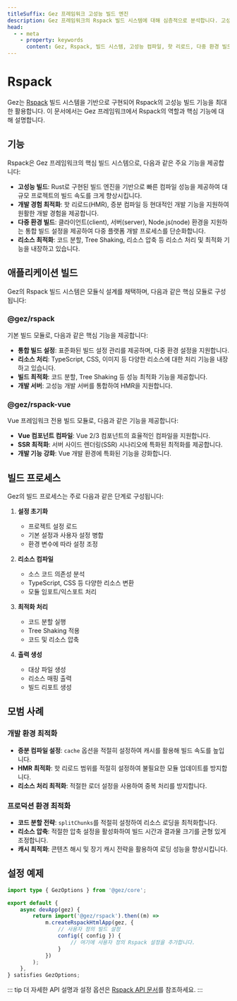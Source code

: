 ```yaml
---
titleSuffix: Gez 프레임워크 고성능 빌드 엔진
description: Gez 프레임워크의 Rspack 빌드 시스템에 대해 심층적으로 분석합니다. 고성능 컴파일, 다중 환경 빌드, 리소스 최적화 등 핵심 기능을 포함하여 개발자가 효율적이고 신뢰할 수 있는 현대적인 웹 애플리케이션을 구축할 수 있도록 지원합니다.
head:
  - - meta
    - property: keywords
      content: Gez, Rspack, 빌드 시스템, 고성능 컴파일, 핫 리로드, 다중 환경 빌드, Tree Shaking, 코드 분할, SSR, 리소스 최적화, 개발 효율성, 빌드 도구
---
```


# Rspack

Gez는 [Rspack](https://rspack.dev/) 빌드 시스템을 기반으로 구현되어 Rspack의 고성능 빌드 기능을 최대한 활용합니다. 이 문서에서는 Gez 프레임워크에서 Rspack의 역할과 핵심 기능에 대해 설명합니다.

## 기능

Rspack은 Gez 프레임워크의 핵심 빌드 시스템으로, 다음과 같은 주요 기능을 제공합니다:

- **고성능 빌드**: Rust로 구현된 빌드 엔진을 기반으로 빠른 컴파일 성능을 제공하여 대규모 프로젝트의 빌드 속도를 크게 향상시킵니다.
- **개발 경험 최적화**: 핫 리로드(HMR), 증분 컴파일 등 현대적인 개발 기능을 지원하여 원활한 개발 경험을 제공합니다.
- **다중 환경 빌드**: 클라이언트(client), 서버(server), Node.js(node) 환경을 지원하는 통합 빌드 설정을 제공하여 다중 플랫폼 개발 프로세스를 단순화합니다.
- **리소스 최적화**: 코드 분할, Tree Shaking, 리소스 압축 등 리소스 처리 및 최적화 기능을 내장하고 있습니다.

## 애플리케이션 빌드

Gez의 Rspack 빌드 시스템은 모듈식 설계를 채택하며, 다음과 같은 핵심 모듈로 구성됩니다:

### @gez/rspack

기본 빌드 모듈로, 다음과 같은 핵심 기능을 제공합니다:

- **통합 빌드 설정**: 표준화된 빌드 설정 관리를 제공하며, 다중 환경 설정을 지원합니다.
- **리소스 처리**: TypeScript, CSS, 이미지 등 다양한 리소스에 대한 처리 기능을 내장하고 있습니다.
- **빌드 최적화**: 코드 분할, Tree Shaking 등 성능 최적화 기능을 제공합니다.
- **개발 서버**: 고성능 개발 서버를 통합하여 HMR을 지원합니다.

### @gez/rspack-vue

Vue 프레임워크 전용 빌드 모듈로, 다음과 같은 기능을 제공합니다:

- **Vue 컴포넌트 컴파일**: Vue 2/3 컴포넌트의 효율적인 컴파일을 지원합니다.
- **SSR 최적화**: 서버 사이드 렌더링(SSR) 시나리오에 특화된 최적화를 제공합니다.
- **개발 기능 강화**: Vue 개발 환경에 특화된 기능을 강화합니다.

## 빌드 프로세스

Gez의 빌드 프로세스는 주로 다음과 같은 단계로 구성됩니다:

1. **설정 초기화**
   - 프로젝트 설정 로드
   - 기본 설정과 사용자 설정 병합
   - 환경 변수에 따라 설정 조정

2. **리소스 컴파일**
   - 소스 코드 의존성 분석
   - TypeScript, CSS 등 다양한 리소스 변환
   - 모듈 임포트/익스포트 처리

3. **최적화 처리**
   - 코드 분할 실행
   - Tree Shaking 적용
   - 코드 및 리소스 압축

4. **출력 생성**
   - 대상 파일 생성
   - 리소스 매핑 출력
   - 빌드 리포트 생성

## 모범 사례

### 개발 환경 최적화

- **증분 컴파일 설정**: `cache` 옵션을 적절히 설정하여 캐시를 활용해 빌드 속도를 높입니다.
- **HMR 최적화**: 핫 리로드 범위를 적절히 설정하여 불필요한 모듈 업데이트를 방지합니다.
- **리소스 처리 최적화**: 적절한 로더 설정을 사용하여 중복 처리를 방지합니다.

### 프로덕션 환경 최적화

- **코드 분할 전략**: `splitChunks`를 적절히 설정하여 리소스 로딩을 최적화합니다.
- **리소스 압축**: 적절한 압축 설정을 활성화하여 빌드 시간과 결과물 크기를 균형 있게 조정합니다.
- **캐시 최적화**: 콘텐츠 해시 및 장기 캐시 전략을 활용하여 로딩 성능을 향상시킵니다.

## 설정 예제

```ts title="src/entry.node.ts"
import type { GezOptions } from '@gez/core';

export default {
    async devApp(gez) {
        return import('@gez/rspack').then((m) =>
            m.createRspackHtmlApp(gez, {
                // 사용자 정의 빌드 설정
                config({ config }) {
                    // 여기에 사용자 정의 Rspack 설정을 추가합니다.
                }
            })
        );
    },
} satisfies GezOptions;
```

::: tip
더 자세한 API 설명과 설정 옵션은 [Rspack API 문서](/api/app/rspack.html)를 참조하세요.
:::